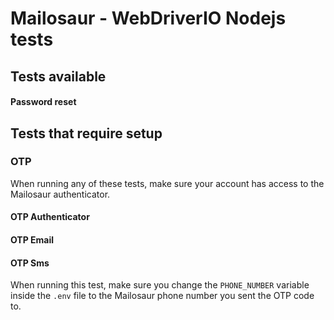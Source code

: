 # Mailosaur - WebDriverIO Nodejs tests

## Tests available

#### Password reset

## Tests that require setup

### OTP

When running any of these tests, make sure your account has access to the Mailosaur authenticator.

#### OTP Authenticator

#### OTP Email

#### OTP Sms

When running this test, make sure you change the `PHONE_NUMBER` variable inside the `.env` file to the Mailosaur phone number you sent the OTP code to.
